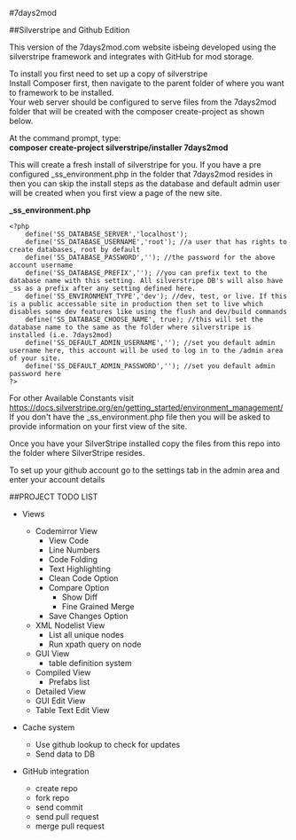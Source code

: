 #7days2mod

##Silverstripe and Github Edition

This version of the 7days2mod.com website isbeing developed using the silverstripe framework and integrates with GitHub for mod storage.

To install you first need to set up a copy of silverstripe  
Install Composer first, then navigate to the parent folder of where you want to framework to be installed.  
Your web server should be configured to serve files from the 7days2mod folder that will be created with the composer create-project as shown below.

At the command prompt, type:  
**composer create-project silverstripe/installer 7days2mod**

This will create a fresh install of silverstripe for you. If you have a pre configured _ss_environment.php in the folder that 7days2mod resides in then you can skip the install steps as the database and default admin user will be created when you first view a page of the new site.

**_ss_environment.php**

	<?php  
		define('SS_DATABASE_SERVER','localhost');  
		define('SS_DATABASE_USERNAME','root'); //a user that has rights to create databases, root by default  
		define('SS_DATABASE_PASSWORD',''); //the password for the above account username  
		define('SS_DATABASE_PREFIX',''); //you can prefix text to the database name with this setting. All silverstripe DB's will also have _ss as a prefix after any setting defined here.  
		define('SS_ENVIRONMENT_TYPE','dev'); //dev, test, or live. If this is a public accessable site in production then set to live which disables some dev features like using the flush and dev/build commands  
		define('SS_DATABASE_CHOOSE_NAME', true); //this will set the database name to the same as the folder where silverstripe is installed (i.e. 7days2mod)  
		define('SS_DEFAULT_ADMIN_USERNAME',''); //set you default admin username here, this account will be used to log in to the /admin area of your site.  
		define('SS_DEFAULT_ADMIN_PASSWORD',''); //set you default admin password here  
	?>  

For other Available Constants visit https://docs.silverstripe.org/en/getting_started/environment_management/  
If you don't have the _ss_environment.php file then you will be asked to provide information on your first view of the site.

Once you have your SilverStripe installed copy the files from this repo into the folder where SilverStripe resides.  

To set up your github account go to the settings tab in the admin area and enter your account details



##PROJECT TODO LIST
* Views  
  * Codemirror View  
    * View Code  
    * Line Numbers  
    * Code Folding  
    * Text Highlighting  
    * Clean Code Option  
    * Compare Option  
      * Show Diff  
      * Fine Grained Merge  
    * Save Changes Option  
  * XML Nodelist View  
    * List all unique nodes  
    * Run xpath query on node  
  * GUI View  
    * table definition system  
  * Compiled View  
    * Prefabs list  
  * Detailed View  
  * GUI Edit View  
  * Table Text Edit View  

* Cache system  
  * Use github lookup to check for updates  
  * Send data to DB  

* GitHub integration  
  * create repo  
  * fork repo  
  * send commit  
  * send pull request  
  * merge pull request  
